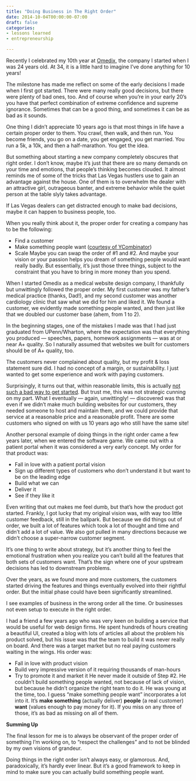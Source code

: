 ```yaml
---
title: "Doing Business in The Right Order"
date: 2014-10-04T00:00:00-07:00
draft: false
categories:
- lessons learned
- entrepreneurship

---
```

Recently I celebrated my 10th year at [Omedix](http://omedix.com/), the company I started when I was 24 years old.  At 34, it is a little hard to imagine I’ve done anything for 10 years!

The milestone has made me reflect on some of the early decisions I made when I first got started.  There were many really good decisions, but there were plenty of bad ones, too.  And of course when you’re in your early 20’s you have that perfect combination of extreme confidence and supreme ignorance.  Sometimes that can be a good thing, and sometimes it can be as bad as it sounds.

<!--more-->

One thing I didn’t appreciate 10 years ago is that most things in life have a certain proper order to them.  You crawl, then walk, and then run.  You become friends, you go on a date, you get engaged, you get married.  You run a 5k, a 10k, and then a half-marathon.  You get the idea.

But something about starting a new company completely obscures that right order.  I don’t know, maybe it’s just that there are so many demands on your time and emotions, that people’s thinking becomes clouded.  It almost reminds me of some of the tricks that Las Vegas hustlers use to gain an advantage against the house. One of them is to overwhelm the dealer with an attractive girl, outrageous banter, and extreme behavior while the quiet person at the table slyly takes advantage.

If Las Vegas dealers can get distracted enough to make bad decisions, maybe it can happen to business people, too.

When you really think about it, the proper order for creating a company has to be the following:

* Find a customer
* Make something people want ([courtesy of YCombinator](http://paulgraham.com/ds.html))
* Scale
Maybe you can swap the order of #1 and #2.  And maybe your vision or your passion helps you dream of something people would want really badly.  But essentially, it’s just those three things, subject to the constraint that you have to bring in more money than you spend.

When I started Omedix as a medical website design company, I thankfully but unwittingly followed the proper order.  My first customer was my father’s medical practice (thanks, Dad!), and my second customer was another cardiology clinic that saw what we did for him and liked it.  We found a customer, we evidently made something people wanted, and then just like that we doubled our customer base (ahem, from 1 to 2).

In the beginning stages, one of the mistakes I made was that I had just graduated from UPenn/Wharton, where the expectation was that everything you produced — speeches, papers, homework assignments — was at or near A+ quality.  So I naturally assumed that websites we built for customers should be of A+ quality, too.

The customers never complained about quality, but my profit & loss statement sure did.  I had no concept of a margin, or sustainability.  I just wanted to get some experience and work with paying customers.

Surprisingly, it turns out that, within reasonable limits, this is actually [not such a bad way to get started](http://paulgraham.com/ds.html).  But trust me, this was not strategic cunning on my part.  What I eventually — again, unwittingly! — discovered was that even if we didn’t make much building websites for our customers, they needed someone to host and maintain them, and we could provide that service at a reasonable price and a reasonable profit.  There are some customers who signed on with us 10 years ago who still have the same site!

Another personal example of doing things in the right order came a few years later, when we entered the software game.  We came out with a patient portal when it was considered a very early concept.  My order for that product was:

* Fall in love with a patient portal vision
* Sign up different types of customers who don’t understand it but want to be on the leading edge
* Build what we can
* Deliver it
* See if they like it

Even writing that out makes me feel dumb, but that’s how the product got started.  Frankly, I got lucky that my original vision was, with way too little customer feedback, still in the ballpark. But because we did things out of order, we built a lot of features which took a lot of thought and time and didn’t add a lot of value.  We also got pulled in many directions because we didn’t choose a super-narrow customer segment.

It’s one thing to write about strategy, but it’s another thing to feel the emotional frustration when you realize you can’t build all the features that both sets of customers want.  That’s the sign where one of your upstream decisions has led to downstream problems.

Over the years, as we found more and more customers, the customers started driving the features and things eventually evolved into their rightful order.  But the initial phase could have been significantly streamlined.

I see examples of business in the wrong order all the time.  Or businesses not even setup to execute in the right order.

I had a friend a few years ago who was very keen on building a service that would be useful for web design firms.  He spent hundreds of hours creating a beautiful UI, created a blog with lots of articles all about the problem his product solved, but his issue was that the team to build it was never really on board.  And there was a target market but no real paying customers waiting in the wings.  His order was:

* Fall in love with product vision
* Build very impressive version of it requiring thousands of man-hours
* Try to promote it and market it
He never made it outside of Step #2.  He couldn’t build something people wanted, not because of lack of vision, but because he didn’t organize the right team to do it.  He was young at the time, too.  I guess “make something people want” incorporates a lot into it.  It’s **make something** (actually deliver) **people** (a real customer) **want** (values enough to pay money for it).  If you miss on any three of those, it’s as bad as missing on all of them.

**Summing Up**

The final lesson for me is to always be observant of the proper order of something I’m working on, to “respect the challenges” and to not be blinded by my own visions of grandeur.

Doing things in the right order isn’t always easy, or glamorous.  And, paradoxically, it’s hardly ever linear.  But it’s a good framework to keep in mind to make sure you can actually build something people want.